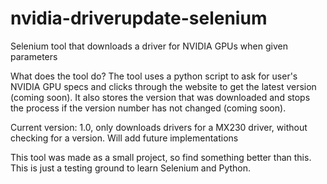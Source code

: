 # nvidia-driverupdate-selenium
Selenium tool that downloads a driver for NVIDIA GPUs when given parameters

What does the tool do?
The tool uses a python script to ask for user's NVIDIA GPU specs and clicks through the website to get the latest version (coming soon). It also stores the version that was downloaded and stops the process if the version number has not changed (coming soon).

Current version: 1.0, only downloads drivers for a MX230 driver, without checking for a version.
Will add future implementations

This tool was made as a small project, so find something better than this. This is just a testing ground to learn Selenium and Python.
